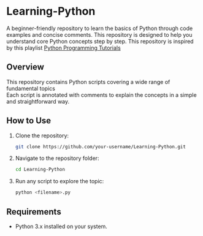 # Learning-Python

A beginner-friendly repository to learn the basics of Python through code examples and concise comments. This repository is designed to help you understand core Python concepts step by step.
This repository is inspired by this playlist [Python Programming Tutorials](https://www.youtube.com/watch?v=bY6m6_IIN94&list=PLi01XoE8jYohWFPpC17Z-wWhPOSuh8Er-)

## Overview

This repository contains Python scripts covering a wide range of fundamental topics <br>
Each script is annotated with comments to explain the concepts in a simple and straightforward way.

## How to Use

1. Clone the repository:

   ```bash
   git clone https://github.com/your-username/Learning-Python.git
   ```
2. Navigate to the repository folder:

   ```bash
   cd Learning-Python
   ```
3. Run any script to explore the topic:

   ```bash
   python <filename>.py
   ```
## Requirements
- Python 3.x installed on your system.





